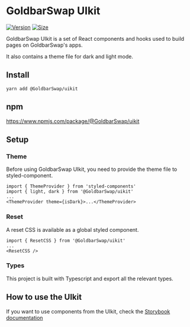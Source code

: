 # GoldbarSwap UIkit

[![Version](https://img.shields.io/npm/v/@GoldbarSwap/uikit)](https://www.npmjs.com/package/@GoldbarSwap/uikit) [![Size](https://img.shields.io/bundlephobia/min/@GoldbarSwap/uikit)](https://www.npmjs.com/package/@GoldbarSwap/uikit)

GoldbarSwap UIkit is a set of React components and hooks used to build pages on GoldbarSwap's apps.

It also contains a theme file for dark and light mode.

## Install

`yarn add @GoldbarSwap/uikit`

## npm

https://www.npmjs.com/package/@GoldbarSwap/uikit

## Setup

### Theme

Before using GoldbarSwap UIkit, you need to provide the theme file to styled-component.

```
import { ThemeProvider } from 'styled-components'
import { light, dark } from '@GoldbarSwap/uikit'
...
<ThemeProvider theme={isDark}>...</ThemeProvider>
```

### Reset

A reset CSS is available as a global styled component.

```
import { ResetCSS } from '@GoldbarSwap/uikit'
...
<ResetCSS />
```

### Types

This project is built with Typescript and export all the relevant types.

## How to use the UIkit

If you want to use components from the UIkit, check the [Storybook documentation](https://goldbarSwap.github.io/goldbarSwap-uikit/)
